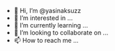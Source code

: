 - 👋 Hi, I’m @yasinaksuzz
- 👀 I’m interested in ...
- 🌱 I’m currently learning ...
- 💞️ I’m looking to collaborate on ...
- 📫 How to reach me ...

<!---
yasinaksuzz/yasinaksuzz is a ✨ special ✨ repository because its `README.md` (this file) appears on your GitHub profile.
You can click the Preview link to take a look at your changes.
--->
